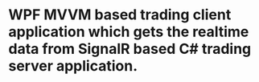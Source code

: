 # WPF MVVM based trading client application which gets the realtime data from SignalR based C# trading server application.